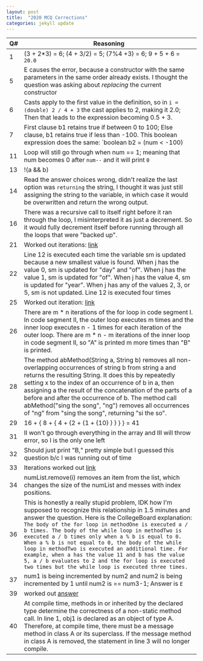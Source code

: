```yaml
---
layout: post
title:  "2020 MCQ Corrections"
categories: jekyll update
---
```


| Q# | Reasoning                |
|----|--------------------------|
| 1  | (3 + 2*3) = 6; (4 + 3/2) = 5; (7%4 +3) = 6; 9 + 5 + 6 = `20.0` |
| 5  | E causes the error, because a constructor with the same parameters in the same order already exists. I thought the question was asking about *replacing* the current constructor |
| 6 | Casts apply to the first value in the definition, so in `i = (double) 2 / 4 + 3` the cast applies to 2, making it 2.0; Then that leads to the expression becoming 0.5 + 3. |
| 7 | First clause b1 retains true if between 0 to 100; Else clause, b1 retains true if less than -100. This boolean expression does the same: `boolean b2 = (num < -100) || (num > 0 && num < 100);`|
| 11 | Loop will still go through when num == 1; meaning that num becomes 0 after `num--` and it will print `0` |
| 13 | !(a && b) || c, by DeMorgans law: `!a || !b || c` |
| 14 | Read the answer choices wrong, didn't realize the last option was `returning` the string, I thought it was just still assigning the string to the variable, in which case it would be overwritten and return the wrong output.  |
| 16 | There was a recursive call to itself right before it ran through the loop, I misinterpreted it as just a decrement. So it would fully decrement itself before running through all the loops that were "backed up".  |
| 21 | Worked out iterations: [link](https://pastebin.com/rh1mgztA) |
| 22 | Line 12 is executed each time the variable sm is updated because a new smallest value is found. When j has the value 0, sm is updated for "day" and "of". When j has the value 1, sm is updated for "of". When j has the value 4, sm is updated for "year". When j has any of the values 2, 3, or 5, sm is not updated. Line 12 is executed four times |
| 25 | Worked out iteration: [link](https://pastebin.com/09MjRuP5) |
| 26 | There are m * n iterations of the for loop in code segment I. In code segment II, the outer loop executes m times and the inner loop executes n - 1 times for each iteration of the outer loop. There are m * n - m iterations of the inner loop in code segment II, so "A" is printed m more times than "B" is printed. |
| 28 |  The method abMethod(String a, String b) removes all non-overlapping occurrences of string b from string a and returns the resulting String. It does this by repeatedly setting x to the index of an occurrence of b in a, then assigning a the result of the concatenation of the parts of a before and after the occurrence of b. The method call abMethod("sing the song", "ng") removes all occurrences of "ng" from "sing the song", returning "si the so". |
| 29 | 16 + { 8 + { 4 + {2 + {1 + {10} } } } } = 41 | 
| 31 | II won't go through everything in the array and III will throw error, so I is the only one left |
| 32 | Should just print "B," pretty simple but I guessed this question b/c I was running out of time |
| 33 | Iterations worked out [link](https://pastebin.com/vDpaJ34f) |
| 34 | numList.remove(i) removes an item from the list, which changes the size of the numList and messes with index positions. |
| 36 | This is honestly a really stupid problem, IDK how I'm supposed to recognize this relationship in 1.5 minutes and answer the question. Here is the CollegeBoard explanation: `The body of the for loop in methodOne is executed a / b times. The body of the while loop in methodTwo is executed a / b times only when a % b is equal to 0. When a % b is not equal to 0, the body of the while loop in methodTwo is executed an additional time. For example, when a has the value 11 and b has the value 5, a / b evaluates to 2 and the for loop is executed two times but the while loop is executed three times.` |
| 37 | num1 is being incremented by num2 and num2 is being incremented by 1 until num2 is == num3-1; Answer is `E` |
| 39 | worked out [answer](https://pastebin.com/mXRxh2cD) |
| 40 |At compile time, methods in or inherited by the declared type determine the correctness of a non-static method call. In line 1, obj1 is declared as an object of type A. Therefore, at compile time, there must be a message method in class A or its superclass. If the message method in class A is removed, the statement in line 3 will no longer compile. |